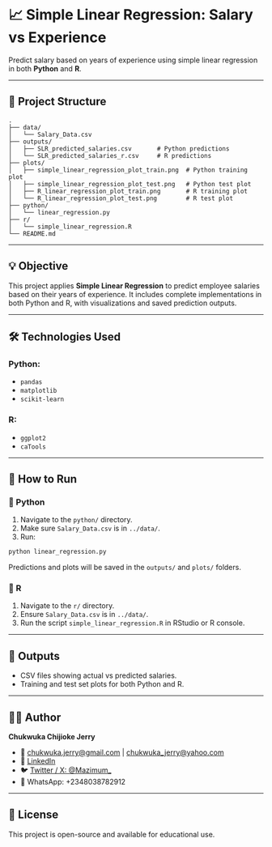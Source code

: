 # 📈 Simple Linear Regression: Salary vs Experience

Predict salary based on years of experience using simple linear regression in both **Python** and **R**.

---

## 📁 Project Structure

```
.
├── data/
│   └── Salary_Data.csv
├── outputs/
│   ├── SLR_predicted_salaries.csv       # Python predictions
│   └── SLR_predicted_salaries_r.csv     # R predictions
├── plots/
│   ├── simple_linear_regression_plot_train.png  # Python training plot
│   ├── simple_linear_regression_plot_test.png   # Python test plot
│   ├── R_linear_regression_plot_train.png       # R training plot
│   └── R_linear_regression_plot_test.png        # R test plot
├── python/
│   └── linear_regression.py
├── r/
│   └── simple_linear_regression.R
└── README.md
```

---

## 💡 Objective

This project applies **Simple Linear Regression** to predict employee salaries based on their years of experience. It includes complete implementations in both Python and R, with visualizations and saved prediction outputs.

---

## 🛠️ Technologies Used

### Python:
- `pandas`
- `matplotlib`
- `scikit-learn`

### R:
- `ggplot2`
- `caTools`

---

## 🚀 How to Run

### 📌 Python
1. Navigate to the `python/` directory.
2. Make sure `Salary_Data.csv` is in `../data/`.
3. Run:

```bash
python linear_regression.py
```

Predictions and plots will be saved in the `outputs/` and `plots/` folders.

### 📌 R
1. Navigate to the `r/` directory.
2. Ensure `Salary_Data.csv` is in `../data/`.
3. Run the script `simple_linear_regression.R` in RStudio or R console.

---

## 🧾 Outputs

- CSV files showing actual vs predicted salaries.
- Training and test set plots for both Python and R.

---

## 👨‍💻 Author

**Chukwuka Chijioke Jerry**  
- 📧 chukwuka.jerry@gmail.com | chukwuka_jerry@yahoo.com  
- 🔗 [LinkedIn](https://www.linkedin.com/in/chukwukajerry/)  
- 🐦 [Twitter / X: @Mazimum_](https://twitter.com/Mazimum_)  
- 📱 WhatsApp: +2348038782912

---

## 📜 License

This project is open-source and available for educational use.